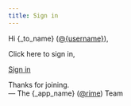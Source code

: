 ```yaml
---
title: Sign in
---
```


Hi {_to_name} (<a href="{_app_base_url}/@{username}">@{username}</a>),

Click here to sign in,

<a class="btn btn-block" href="{_app_base_url}/auth/sign-in-email/{user_id}/{email_username}/{email_domain}/{verify_email_secret}">Sign in</a>

Thanks for joining.  
&mdash; The {_app_name} ([@rime]({_app_base_url}/@rime])) Team
